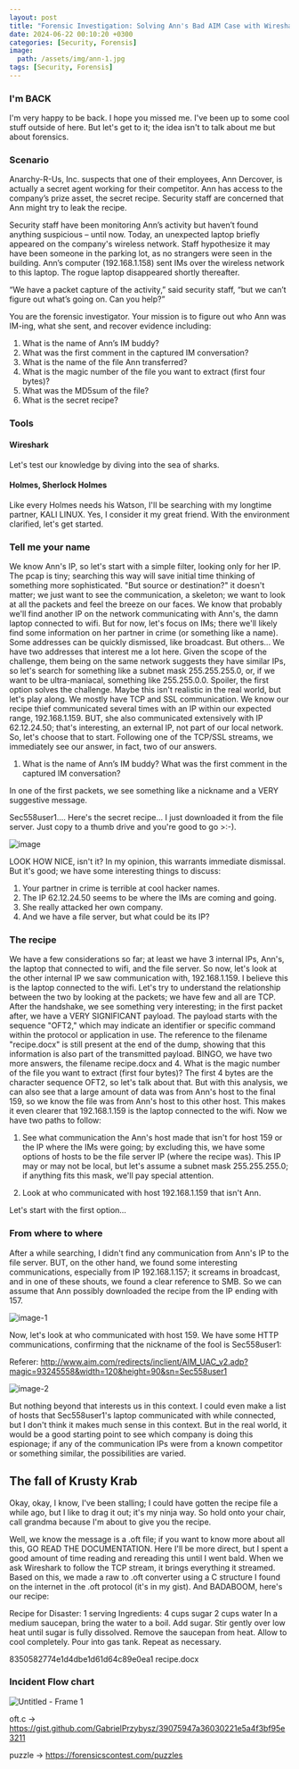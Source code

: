 ```yaml
---
layout: post
title: "Forensic Investigation: Solving Ann's Bad AIM Case with Wireshark"
date: 2024-06-22 00:10:20 +0300
categories: [Security, Forensis]
image:
  path: /assets/img/ann-1.jpg
tags: [Security, Forensis]
---
```


### I'm BACK

I'm very happy to be back. I hope you missed me. I've been up to some cool stuff outside of here. But let's get to it; the idea isn't to talk about me but about forensics.

### Scenario

Anarchy-R-Us, Inc. suspects that one of their employees, Ann Dercover, is actually a secret agent working for their competitor. Ann has access to the company’s prize asset, the secret recipe. Security staff are concerned that Ann might try to leak the recipe.

Security staff have been monitoring Ann’s activity but haven’t found anything suspicious – until now. Today, an unexpected laptop briefly appeared on the company's wireless network. Staff hypothesize it may have been someone in the parking lot, as no strangers were seen in the building. Ann’s computer (192.168.1.158) sent IMs over the wireless network to this laptop. The rogue laptop disappeared shortly thereafter.

“We have a packet capture of the activity,” said security staff, “but we can’t figure out what’s going on. Can you help?”

You are the forensic investigator. Your mission is to figure out who Ann was IM-ing, what she sent, and recover evidence including:

1. What is the name of Ann’s IM buddy?
2. What was the first comment in the captured IM conversation?
3. What is the name of the file Ann transferred?
4. What is the magic number of the file you want to extract (first four bytes)?
5. What was the MD5sum of the file?
6. What is the secret recipe?

### Tools

#### Wireshark 
Let's test our knowledge by diving into the sea of sharks.

#### Holmes, Sherlock Holmes
Like every Holmes needs his Watson, I'll be searching with my longtime partner, KALI LINUX. Yes, I consider it my great friend. With the environment clarified, let's get started.

### Tell me your name

We know Ann's IP, so let's start with a simple filter, looking only for her IP. The pcap is tiny; searching this way will save initial time thinking of something more sophisticated. "But source or destination?" it doesn't matter; we just want to see the communication, a skeleton; we want to look at all the packets and feel the breeze on our faces. We know that probably we'll find another IP on the network communicating with Ann's, the damn laptop connected to wifi. But for now, let's focus on IMs; there we'll likely find some information on her partner in crime (or something like a name). Some addresses can be quickly dismissed, like broadcast. But others... We have two addresses that interest me a lot here. Given the scope of the challenge, them being on the same network suggests they have similar IPs, so let's search for something like a subnet mask 255.255.255.0, or, if we want to be ultra-maniacal, something like 255.255.0.0. Spoiler, the first option solves the challenge. Maybe this isn't realistic in the real world, but let's play along. We mostly have TCP and SSL communication. We know our recipe thief communicated several times with an IP within our expected range, 192.168.1.159. BUT, she also communicated extensively with IP 62.12.24.50; that's interesting, an external IP, not part of our local network. So, let's choose that to start. Following one of the TCP/SSL streams, we immediately see our answer, in fact, two of our answers.

1. What is the name of Ann’s IM buddy? What was the first comment in the captured IM conversation?

In one of the first packets, we see something like a nickname and a VERY suggestive message.

Sec558user1....  Here's the secret recipe... I just downloaded it from the file server. Just copy to a thumb drive and you're good to go >:-).

![image](https://github.com/GabrielPrzybysz/gabe-blog/assets/45472156/3a2d12f7-9781-4336-b51f-27a4d3ef94e2)


LOOK HOW NICE, isn't it? In my opinion, this warrants immediate dismissal. But it's good; we have some interesting things to discuss:

1. Your partner in crime is terrible at cool hacker names.
2. The IP 62.12.24.50 seems to be where the IMs are coming and going. 
3. She really attacked her own company.
4. And we have a file server, but what could be its IP?

### The recipe

We have a few considerations so far; at least we have 3 internal IPs, Ann's, the laptop that connected to wifi, and the file server. So now, let's look at the other internal IP we saw communication with, 192.168.1.159. I believe this is the laptop connected to the wifi. Let's try to understand the relationship between the two by looking at the packets; we have few and all are TCP. After the handshake, we see something very interesting; in the first packet after, we have a VERY SIGNIFICANT payload. The payload starts with the sequence "OFT2," which may indicate an identifier or specific command within the protocol or application in use. The reference to the filename "recipe.docx" is still present at the end of the dump, showing that this information is also part of the transmitted payload. BINGO, we have two more answers, the filename recipe.docx and 4. What is the magic number of the file you want to extract (first four bytes)? The first 4 bytes are the character sequence OFT2, so let's talk about that. But with this analysis, we can also see that a large amount of data was from Ann's host to the final 159, so we know the file was from Ann's host to this other host. This makes it even clearer that 192.168.1.159 is the laptop connected to the wifi. Now we have two paths to follow:

1. See what communication the Ann's host made that isn't for host 159 or the IP where the IMs were going; by excluding this, we have some options of hosts to be the file server IP (where the recipe was). This IP may or may not be local, but let's assume a subnet mask 255.255.255.0; if anything fits this mask, we'll pay special attention.

2. Look at who communicated with host 192.168.1.159 that isn't Ann.

Let's start with the first option...

### From where to where

After a while searching, I didn't find any communication from Ann's IP to the file server. BUT, on the other hand, we found some interesting communications, especially from IP 192.168.1.157; it screams in broadcast, and in one of these shouts, we found a clear reference to SMB. So we can assume that Ann possibly downloaded the recipe from the IP ending with 157.

![image-1](https://github.com/GabrielPrzybysz/gabe-blog/assets/45472156/b7c11f8e-6267-41b9-b603-c92386bacdbc)


Now, let's look at who communicated with host 159. We have some HTTP communications, confirming that the nickname of the fool is Sec558user1:

Referer: http://www.aim.com/redirects/inclient/AIM_UAC_v2.adp?magic=93245558&width=120&height=90&sn=Sec558user1

![image-2](https://github.com/GabrielPrzybysz/gabe-blog/assets/45472156/74d28e02-81e9-4c46-ada3-aac81b0c6359)

But nothing beyond that interests us in this context. I could even make a list of hosts that Sec558user1's laptop communicated with while connected, but I don't think it makes much sense in this context. But in the real world, it would be a good starting point to see which company is doing this espionage; if any of the communication IPs were from a known competitor or something similar, the possibilities are varied.

## The fall of Krusty Krab

Okay, okay, I know, I've been stalling; I could have gotten the recipe file a while ago, but I like to drag it out; it's my ninja way. So hold onto your chair, call grandma because I'm about to give you the recipe.

Well, we know the message is a .oft file; if you want to know more about all this, GO READ THE DOCUMENTATION. Here I'll be more direct, but I spent a good amount of time reading and rereading this until I went bald. When we ask Wireshark to follow the TCP stream, it brings everything it streamed. Based on this, we made a raw to .oft converter using a C structure I found on the internet in the .oft protocol (it's in my gist). And BADABOOM, here's our recipe:

Recipe for Disaster:
1 serving
Ingredients:
4 cups sugar
2 cups water
In a medium saucepan, bring the water to a boil. Add sugar. Stir gently over low heat until sugar is fully dissolved. Remove the saucepan from heat. Allow to cool completely. Pour into gas tank. Repeat as necessary.

8350582774e1d4dbe1d61d64c89e0ea1  recipe.docx

### Incident Flow chart

![Untitled - Frame 1](https://github.com/GabrielPrzybysz/gabe-blog/assets/45472156/bbc7256a-96ac-40c9-8a17-61b17a1bdd88)

oft.c -> https://gist.github.com/GabrielPrzybysz/39075947a36030221e5a4f3bf95e3211

puzzle -> https://forensicscontest.com/puzzles

